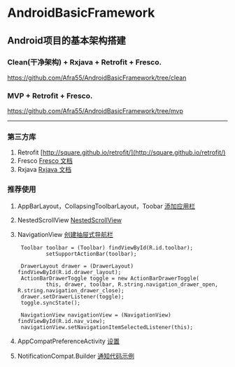 # AndroidBasicFramework

## Android项目的基本架构搭建

### Clean(干净架构) + Rxjava + Retrofit + Fresco.

https://github.com/Afra55/AndroidBasicFramework/tree/clean

### MVP + Retrofit + Fresco.

https://github.com/Afra55/AndroidBasicFramework/tree/mvp


----------

### 第三方库
1. Retrofit [http://square.github.io/retrofit/](http://square.github.io/retrofit/)
2. Fresco [Fresco 文档](http://www.fresco-cn.org/ "Fresco 文档")
3. Rxjava [Rxjava 文档](https://github.com/mcxiaoke/RxDocs "Rxjava 文档")

### 推荐使用

1. AppBarLayout，CollapsingToolbarLayout，Toobar [添加应用栏](https://developer.android.com/training/appbar/index.html)
2. NestedScrollView [NestedScrollView](https://developer.android.com/reference/android/support/v4/widget/NestedScrollView.html)
3. NavigationView [创建抽屉式导航栏](https://developer.android.com/training/implementing-navigation/nav-drawer.html)
        
        Toolbar toolbar = (Toolbar) findViewById(R.id.toolbar);
                setSupportActionBar(toolbar);
                
        DrawerLayout drawer = (DrawerLayout) findViewById(R.id.drawer_layout);
        ActionBarDrawerToggle toggle = new ActionBarDrawerToggle(
                this, drawer, toolbar, R.string.navigation_drawer_open, R.string.navigation_drawer_close);
        drawer.setDrawerListener(toggle);
        toggle.syncState();

        NavigationView navigationView = (NavigationView) findViewById(R.id.nav_view);
        navigationView.setNavigationItemSelectedListener(this);

4. AppCompatPreferenceActivity [设置](https://developer.android.com/guide/topics/ui/settings.html)

5. NotificationCompat.Builder [通知代码示例](https://github.com/Afra55/TrainingFirstApp/blob/9c2fe61c37c15fa1f91bf4c4972b0a976bcdbac2/app/src/main/java/com/afra55/trainingfirstapp/utils/NewMessageNotification.java)
